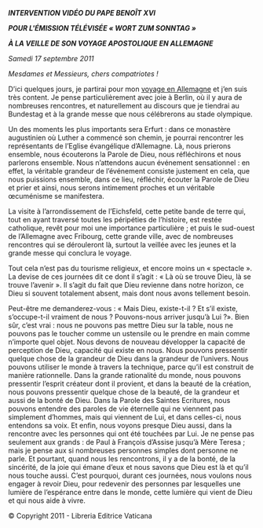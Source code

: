 ***INTERVENTION VIDÉO DU PAPE BENOÎT XVI***

***POUR L'ÉMISSION TÉLÉVISÉE « *WORT ZUM SONNTAG* »***

***À LA VEILLE DE SON VOYAGE APOSTOLIQUE EN ALLEMAGNE***

*Samedi 17 septembre 2011*

*Mesdames et Messieurs, chers compatriotes !*

D’ici quelques jours, je partirai pour mon [voyage en Allemagne](/content/benedict-xvi/fr/travels/2011/index_germania.html) et j’en suis très content. Je pense particulièrement avec joie à Berlin, où il y aura de nombreuses rencontres, et naturellement au discours que je tiendrai au Bundestag et à la grande messe que nous célébrerons au stade olympique.

Un des moments les plus importants sera Erfurt : dans ce monastère augustinien où Luther a commencé son chemin, je pourrai rencontrer les représentants de l’Eglise évangélique d’Allemagne. Là, nous prierons ensemble, nous écouterons la Parole de Dieu, nous réfléchirons et nous parlerons ensemble. Nous n’attendons aucun événement sensationnel : en effet, la véritable grandeur de l’événement consiste justement en cela, que nous puissions ensemble, dans ce lieu, réfléchir, écouter la Parole de Dieu et prier et ainsi, nous serons intimement proches et un véritable œcuménisme se manifestera.

La visite à l’arrondissement de l’Eichsfeld, cette petite bande de terre qui, tout en ayant traversé toutes les péripéties de l’histoire, est restée catholique, revêt pour moi une importance particulière ; et puis le sud-ouest de l’Allemagne avec Fribourg, cette grande ville, avec de nombreuses rencontres qui se dérouleront là, surtout la veillée avec les jeunes et la grande messe qui conclura le voyage.

Tout cela n’est pas du tourisme religieux, et encore moins un « spectacle ». La devise de ces journées dit ce dont il s’agit : « Là où se trouve Dieu, là se trouve l’avenir ». Il s’agit du fait que Dieu revienne dans notre horizon, ce Dieu si souvent totalement absent, mais dont nous avons tellement besoin.

Peut-être me demanderez-vous : « Mais Dieu, existe-t-il ? Et s’il existe, s’occupe-t-il vraiment de nous ? Pouvons-nous arriver jusqu’à Lui ?». Bien sûr, c’est vrai : nous ne pouvons pas mettre Dieu sur la table, nous ne pouvons pas le toucher comme un ustensile ou le prendre en main comme n’importe quel objet. Nous devons de nouveau développer la capacité de perception de Dieu, capacité qui existe en nous. Nous pouvons pressentir quelque chose de la grandeur de Dieu dans la grandeur de l’univers. Nous pouvons utiliser le monde à travers la technique, parce qu’il est construit de manière rationnelle. Dans la grande rationalité du monde, nous pouvons pressentir l’esprit créateur dont il provient, et dans la beauté de la création, nous pouvons pressentir quelque chose de la beauté, de la grandeur et aussi de la bonté de Dieu. Dans la Parole des Saintes Ecritures, nous pouvons entendre des paroles de vie éternelle qui ne viennent pas simplement d’hommes, mais qui viennent de Lui, et dans celles-ci, nous entendons sa voix. Et enfin, nous voyons presque Dieu aussi, dans la rencontre avec les personnes qui ont été touchées par Lui. Je ne pense pas seulement aux grands : de Paul à François d’Assise jusqu’à Mère Teresa ; mais je pense aux si nombreuses personnes simples dont personne ne parle. Et pourtant, quand nous les rencontrons, il y a de la bonté, de la sincérité, de la joie qui émane d’eux et nous savons que Dieu est là et qu’il nous touche aussi. C’est pourquoi, durant ces journées, nous voulons nous engager à revoir Dieu, pour redevenir des personnes par lesquelles une lumière de l’espérance entre dans le monde, cette lumière qui vient de Dieu et qui nous aide à vivre.

© Copyright 2011 - Libreria Editrice Vaticana